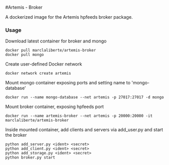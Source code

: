 #Artemis - Broker

A dockerized image for the Artemis hpfeeds broker package.

### Usage

Download latest container for broker and mongo

 ```
 docker pull marclaliberte/artemis-broker
 docker pull mongo
 ```

Create user-defined Docker network

 ```
 docker network create artemis
 ```

Mount mongo container exposing ports and setting name to 'mongo-database'
 ```
 docker run --name mongo-database --net artemis -p 27017:27017 -d mongo
 ```
Mount broker container, exposing hpfeeds port

 ```
 docker run --name artemis-broker --net artemis -p 20000:20000 -it marclaliberte/artemis-broker
 ```

Inside mounted container, add clients and servers via add_user.py and start the broker
 ```
 python add_server.py <ident> <secret>
 python add_client.py <ident> <secret>
 python add_storage.py <ident> <secret>
 python broker.py start
 ```
